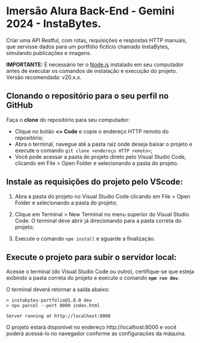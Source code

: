 # Imersão Alura Back-End - Gemini 2024 - InstaBytes.

Criar uma API Restful, com rotas, requisições e respostas HTTP manuais, que servisse dados para um portfólio fictício chamado InstaBytes, simulando publicações e imagens.

**IMPORTANTE:** É necessário ter o [Node.js](https://nodejs.org/) instalado em seu computador antes de executar os comandos de instalação e execução do projeto. Versão recomendada: v20.x.x.

## Clonando o repositório para o seu perfil no GitHub

Faça o **clone** do repositório para seu computador:
  - Clique no botão **<> Code** e copie o endereço HTTP remoto do repositório;
  - Abra o terminal, navegue até a pasta raiz onde deseja baixar o projeto e execute o comando `git clone <endereço HTTP remoto>`;
  - Você pode acessar a pasta do projeto direto pelo Visual Studio Code, clicando em File > Open Folder e selecionando a pasta do projeto.

## Instale as requisições do projeto pelo VScode:

1. Abra a pasta do projeto no Visual Studio Code clicando em File > Open Folder e selecionando a pasta do projeto;

2. Clique em Terminal > New Terminal no menu superior do Visual Studio Code. O terminal deve abrir já direcionando para a pasta correta do projeto;

3. Execute o comando `npm install` e aguarde a finalização.

## Execute o projeto para subir o servidor local:

Acesse o terminal (do Visual Studio Code ou outro), certifique-se que esteja exibindo a pasta correta do projeto e execute o comando **`npm run dev`**. 

O terminal deverá retornar a saída abaixo:

```
> instabytes-portfolio@1.0.0 dev   
> npx parcel --port 8000 index.html

Server running at http://localhost:8000
```
O projeto estará disponível no endereço http://localhost:8000 e você poderá acessá-lo no navegador conforme as configurações da máquina.
